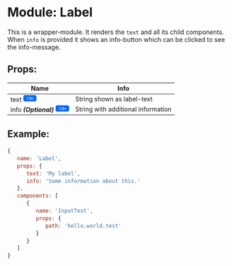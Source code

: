 # Module: Label
This is a wrapper-module. It renders the `text` and all its child components. When `info` is provided it shows an info-button which can be clicked to see the info-message.

## Props:

Name                                                                                          | Info
--------------------------------------------------------------------------------------------- | ----------------------------------
text <a href="../../i18n.md"><img src="../../img/i18n.svg" height="15"/></a>                  | String shown as label-text
info ***(Optional)*** <a href="../../i18n.md"><img src="../../img/i18n.svg" height="15"/></a> | String with additional information

## Example:

```js
{
   name: 'Label',
   props: {
      text: 'My label',
      info: 'Some information about this.'
   },
   components: [
      {
         name: 'InputText',
         props: {
            path: 'hello.world.test'
         }
      }
   ]
}
```
